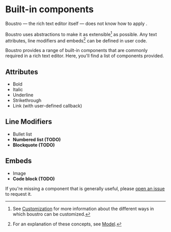 # Built-in components

Boustro — the rich text editor itself — does not know how to apply .

Boustro uses abstractions to make it as extensible[^extensible] as possible.
Any text attributes, line modifiers and embeds[^components] can be defined in user code.

Boustro provides a range of built-in components that are commonly required in a rich
text editor. Here, you'll find a list of components provided.

## Attributes

- Bold
- Italic
- Underline
- Strikethrough
- Link (with user-defined callback)

## Line Modifiers

- Bullet list
- **Numbered list (TODO)**
- **Blockquote (TODO)**

## Embeds

- Image
- **Code block (TODO)**

If you're missing a component that is generally useful, please [open an issue](https://github.com/Jjagg/boustro/issues)
to request it.

[^components]: For an explanation of these concepts, see [Model](model.md).

[^extensible]: See [Customization](customization.md)
for more information about the different ways in which boustro can be
customized.
